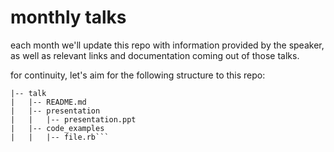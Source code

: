 # monthly talks

each month we'll update this repo with information provided by the speaker, as well as relevant links and documentation coming out of those talks.

for continuity, let's aim for the following structure to this repo:

```monthly_talks
|-- talk
|   |-- README.md
|   |-- presentation
|   |   |-- presentation.ppt
|   |-- code_examples
|   |   |-- file.rb```
